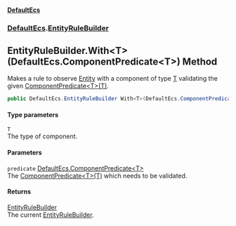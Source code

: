 #### [DefaultEcs](./index.md 'index')
### [DefaultEcs](./DefaultEcs.md 'DefaultEcs').[EntityRuleBuilder](./DefaultEcs-EntityRuleBuilder.md 'DefaultEcs.EntityRuleBuilder')
## EntityRuleBuilder.With&lt;T&gt;(DefaultEcs.ComponentPredicate&lt;T&gt;) Method
Makes a rule to observe [Entity](./DefaultEcs-Entity.md 'DefaultEcs.Entity') with a component of type [T](#DefaultEcs-EntityRuleBuilder-With-T-(DefaultEcs-ComponentPredicate-T-)-T 'DefaultEcs.EntityRuleBuilder.With&lt;T&gt;(DefaultEcs.ComponentPredicate&lt;T&gt;).T') validating the given [ComponentPredicate&lt;T&gt;(T)](./DefaultEcs-ComponentPredicate-T-(T).md 'DefaultEcs.ComponentPredicate&lt;T&gt;(T)').  
```csharp
public DefaultEcs.EntityRuleBuilder With<T>(DefaultEcs.ComponentPredicate<T> predicate);
```
#### Type parameters
<a name='DefaultEcs-EntityRuleBuilder-With-T-(DefaultEcs-ComponentPredicate-T-)-T'></a>
`T`  
The type of component.  
  
#### Parameters
<a name='DefaultEcs-EntityRuleBuilder-With-T-(DefaultEcs-ComponentPredicate-T-)-predicate'></a>
`predicate` [DefaultEcs.ComponentPredicate&lt;](./DefaultEcs-ComponentPredicate-T-(T).md 'DefaultEcs.ComponentPredicate&lt;T&gt;(T)')[T](#DefaultEcs-EntityRuleBuilder-With-T-(DefaultEcs-ComponentPredicate-T-)-T 'DefaultEcs.EntityRuleBuilder.With&lt;T&gt;(DefaultEcs.ComponentPredicate&lt;T&gt;).T')[&gt;](./DefaultEcs-ComponentPredicate-T-(T).md 'DefaultEcs.ComponentPredicate&lt;T&gt;(T)')  
The [ComponentPredicate&lt;T&gt;(T)](./DefaultEcs-ComponentPredicate-T-(T).md 'DefaultEcs.ComponentPredicate&lt;T&gt;(T)') which needs to be validated.  
  
#### Returns
[EntityRuleBuilder](./DefaultEcs-EntityRuleBuilder.md 'DefaultEcs.EntityRuleBuilder')  
The current [EntityRuleBuilder](./DefaultEcs-EntityRuleBuilder.md 'DefaultEcs.EntityRuleBuilder').  
